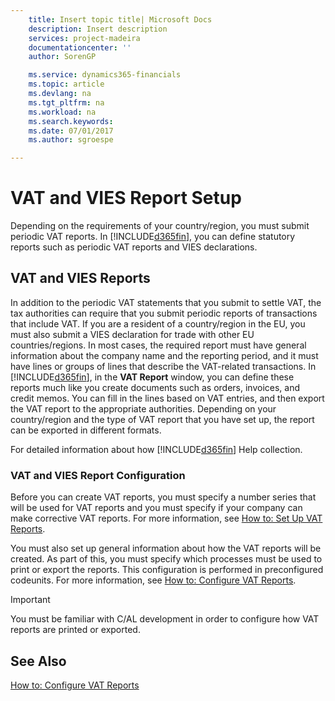 ```yaml
---
    title: Insert topic title| Microsoft Docs
    description: Insert description
    services: project-madeira
    documentationcenter: ''
    author: SorenGP

    ms.service: dynamics365-financials
    ms.topic: article
    ms.devlang: na
    ms.tgt_pltfrm: na
    ms.workload: na
    ms.search.keywords:
    ms.date: 07/01/2017
    ms.author: sgroespe

---
```

# VAT and VIES Report Setup
Depending on the requirements of your country\/region, you must submit periodic VAT reports. In [!INCLUDE[d365fin](../../includes/d365fin_md.md)], you can define statutory reports such as periodic VAT reports and VIES declarations.  
  
## VAT and VIES Reports  
 In addition to the periodic VAT statements that you submit to settle VAT, the tax authorities can require that you submit periodic reports of transactions that include VAT. If you are a resident of a country\/region in the EU, you must also submit a VIES declaration for trade with other EU countries\/regions. In most cases, the required report must have general information about the company name and the reporting period, and it must have lines or groups of lines that describe the VAT-related transactions. In [!INCLUDE[d365fin](../../includes/d365fin_md.md)], in the **VAT Report** window, you can define these reports much like you create documents such as orders, invoices, and credit memos. You can fill in the lines based on VAT entries, and then export the VAT report to the appropriate authorities. Depending on your country\/region and the type of VAT report that you have set up, the report can be exported in different formats.  
  
 For detailed information about how [!INCLUDE[d365fin](../../includes/d365fin_md.md)] Help collection.  
  
### VAT and VIES Report Configuration  
 Before you can create VAT reports, you must specify a number series that will be used for VAT reports and you must specify if your company can make corrective VAT reports. For more information, see [How to: Set Up VAT Reports](../how-to-set-up-vat-reports.md).  
  
 You must also set up general information about how the VAT reports will be created. As part of this, you must specify which processes must be used to print or export the reports. This configuration is performed in preconfigured codeunits. For more information, see [How to: Configure VAT Reports](../how-to-configure-vat-reports.md).  
  
> [!IMPORTANT]  
>  You must be familiar with C\/AL development in order to configure how VAT reports are printed or exported.  
  
## See Also  
 [How to: Configure VAT Reports](../how-to-configure-vat-reports.md)
